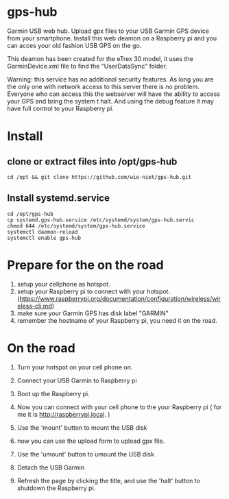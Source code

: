 # gps-hub
Garmin USB web hub. Upload gpx files to your USB Garmin GPS device from your smartphone.
Install this web deamon on a Raspberry pi and you can acces your old fashion USB GPS on the go.

This deamon has been created for the eTrex 30 model, it uses the GarminDevice.xml file to find the "UserDataSync" folder. 

Warning: this service has no additional security features. As long you are the only one with network access to this server there is no problem. Everyone who can access this the webserver will have the ability to access your GPS and bring the system t halt. And using the debug feature it may have full control to your Raspberry pi.

# Install 
  
## clone or extract files into /opt/gps-hub
```
cd /opt && git clone https://github.com/wie-niet/gps-hub.git
```


## Install systemd.service
```
cd /opt/gps-hub
cp systemd.gps-hub.service /etc/systemd/system/gps-hub.servic
chmod 644 /etc/systemd/system/gps-hub.service
systemctl daemon-reload
systemctl enable gps-hub
```

# Prepare for the on the road
1. setup your cellphone as hotspot.  
2. setup your Raspberry pi to connect with your hotspot. (https://www.raspberrypi.org/documentation/configuration/wireless/wireless-cli.md)
3. make sure your Garmin GPS has disk label "GARMIN"
4. remember the hostname of your Raspberry pi, you need it on the road.

# On the road
1. Turn your hotspot on your cell phone on.
2. Connect your USB Garmin to Raspberry pi
3. Boot up the Raspberry pi. 
4. Now you can connect with your cell phone to the your Raspberry pi ( for me it is http://raspberrypi.local. )
5. Use the 'mount' button to mount the USB disk
6. now you can use the upload form to upload gpx file.

7. Use the 'umount' button to umount the USB disk
8. Detach the USB Garmin
9. Refresh the page by clicking the title, and use the 'halt' button to shutdown the Raspberry pi.


